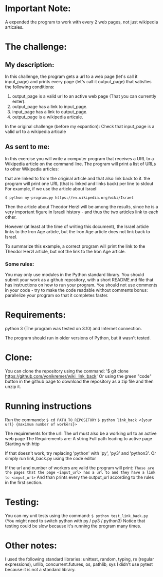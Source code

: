 # Important Note:
A expended the program to work with every 2 web pages, not just wikipedia articales.

# The challenge:

## My description:

In this challenge, the program gets a url to a web page (let's call it input_page) 
and prints every page (let's call it output_page) that satisfies the following conditions:
1. output_page is a valid url to an active web page (That you can currently enter).
2. output_page has a link to input_page.
3. input_page has a link to output_page.
4. output_page is a wikipedia articale.

In the original challenge (before my expantion):
Check that input_page is a valid url to a wikipedia articale

## As sent to me:
In this exercise you will write a computer program that receives a URL to a Wikipedia article on the command line. The program will print a list of URLs to other Wikipedia articles:

that are linked to from the original article
and that also link back to it.
the program will print one URL (that is linked and links back) per line to stdout
For example, if we use the article about Israel

```$ python my-program.py https://en.wikipedia.org/wiki/Israel```

Then the article about Theodor Herzl will be among the results, since he is a very important figure in Israeli history - and thus the two articles link to each other.

However (at least at the time of writing this document), the Israel article links to the Iron Age article, but the Iron Age article does not link back to Israel.

To summarize this example, a correct program will print the link to the Theodor Herzl article, but not the link to the Iron Age article.

### Some rules:

You may only use modules in the Python standard library.
You should submit your work as a github repository, with a short README.md file that has instructions on how to run your program.
You should not use comments in your code - try to make the code readable without comments
bonus: parallelize your program so that it completes faster.

# Requirements: 
python 3 (The program was tested on 3.10) and Internet connection.

The program should run in older versions of Python, but it wasn't tested.

# Clone:
You can clone the repository using the command:
'$ git clone https://github.com/yonikremer/wiki_link_back'
Or using the green "code" button in the github page to download the repository as a zip file and then unzip it.

# Running instructions
Run the commands:
```$ cd PATH_TO_REPOSITORY```
```$ python link_back <{your url} {maximum number of workers}>```

The requirements for the url:
The url must also be a working url to an active web page
The Requirements are:
A string
Full path leading to active page
Starting with http

If that doesn't work, try replacing 'python' with 'py', 'py3' and 'python3'.
Or simply run link_back.py using the code editor

If the url and number of workers are valid the program will print:
```Those are the pages that the page <input_url> has a url to and they have a link to <input_url>```
And than prints every the output_url according to the rules in the first section.

# Testing:
You can my unit tests using the command:
```$ python test_link_back.py```
(You might need to switch python with py / py3 / python3)
Notice that testing could be slow because it's running the program many times.

# Other notes:
I used the following standard libraries:
unittest, random, typing, re (regular expressions), urllib, concurrent.futures, os, pathlib, sys
I didn't use pytest because it is not a standard library.

